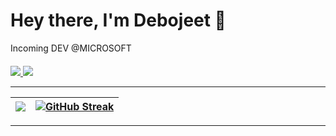 <h1 align="left">Hey there, I'm Debojeet 👋</h1>

Incoming DEV @MICROSOFT
<br>
<p align="left" style="margin-top:20px;">

<a href="https://www.linkedin.com/in/debojeetjha/">
<img src="https://img.shields.io/badge/linkedin-%230077B5.svg?&style=for-the-badge&logo=linkedin&logoColor=white"></img>
</a>


<a href="mailto:debojeetjha@gmail.com">
<img src="https://img.shields.io/badge/gmail-D14836?&style=for-the-badge&logo=gmail&logoColor=white"></img>
</a>
                                                                                                    
</p> 


---

|<img src="https://github-readme-stats.vercel.app/api?username=debojeetjha10&show_icons=true&theme=gotham"> |[![GitHub Streak](https://github-readme-streak-stats.herokuapp.com?user=debojeetjha10&theme=react)](https://git.io/streak-stats)
|---|---|
 
 ---
